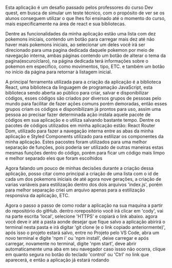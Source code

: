 Esta aplicação  é um desafio passado pelos professores do curso Dev quest, em busca de simular um teste técnico, com o propósito de ver se os alunos conseguem utilizar o que lhes foi ensinado até o momento do curso, mais especificamente na área de react e sua bibliotecas.

Dentre as funcionalidades da minha aplicação estão uma lista com dez pokemons iniciais, contendo um botão para carregar mais dez até não haver mais pokemons iniciais, ao selecionar um deles você irá ser direcionado para uma pagina dedicada daquele pokemon por meio de navegação interna, ambas páginas contendo um botão de alterar o tema da pagina(escuro/claro), na página dedicada terá informações sobre o pokemon em especifico, como movimentos, tipo, ETC. e também um botão no início da página para retornar à listagem inicial.

A principal ferramenta utilizada para a criação da aplicação é a biblioteca React, uma biblioteca da linguagem de programação JavaScript, esta biblioteca sendo aberta ao público para criar, salvar e disponibilizar códigos, esses códigos são criados por diversos grupos de pessoas pelo mundo para facilitar de fazer ações comuns porém demoradas, então esses grupos criam os códigos e disponibilizam já prontos para uso, assim uma pessoa ao precisar fazer determinada ação instala aquele pacote de códigos em sua aplicação e o utiliza salvando bastante tempo. Dentre os pacotes de códigos utilizados em minha aplicação estão: React Router Dom, utilizado para fazer a navegação interna entre as abas da minha aplicação e Styled Components utilizado para estilizar os componentes da minha aplicação. Estes pacostes foram utilizados para uma melhor separação de funções, pois poderia ser utilizado de outras maneiras estas mesmas funções dentro do código, porém para ficar um código mais limpo e melhor separado eles que foram escolhidos

Agora falando um pouco de minhas decisões durante a criação dessa aplicação, posso citar como principal a criação de uma lista com o id de cada um dos pokemons iniciais de até agora nove gerações, a criação de varias variáveis para estilização dentro dos dois arquivos 'index.js', porém para melhor separação criei um arquivo apenas para a estilização responsiva da aplicação, ETC.

Agora o passo a passo de como rodar a aplicação na sua maquina a partir do repositório do gitHub.
dentro rorepositório você irá clicar em 'cody', vai na parte escrita 'local', selecione 'HTTPS' e copiará o link abaixo. agora você deve ir até a pasta aonde desejar que fique salvo a aplicação abirirá o terminal nesta pasta e irá digitar 'git clone (e o link copiado anteriormente)', após isso o projeto estará salvo, entre no Projeto pelo VS Code, abra um novo terminal e digite 'npm i' ou 'npm install', deixe carregar e após carregar, novamente no terminal, digite 'npm start', deve abrir automaticamente uma aba em seu navegador caso issso não ocorra, clique em quanto segura no botão do teclado 'control' ou 'Ctrl' no link que aparecerá, e então a aplicação já estará rodando
